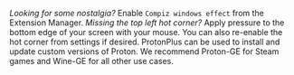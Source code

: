 *Looking for some nostalgia?* Enable `Compiz windows effect` from the Extension Manager.
*Missing the top left hot corner?* Apply pressure to the bottom edge of your screen with your mouse. You can also re-enable the hot corner from settings if desired.
ProtonPlus can be used to install and update custom versions of Proton. We recommend Proton-GE for Steam games and Wine-GE for all other use cases.